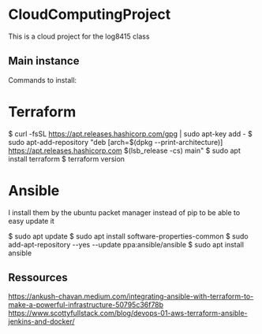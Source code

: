 # CloudComputingProject
This is a cloud project for the log8415 class

## Main instance
Commands to install:

# Terraform

$ curl -fsSL https://apt.releases.hashicorp.com/gpg | sudo apt-key add -
$ sudo apt-add-repository "deb [arch=$(dpkg --print-architecture)] https://apt.releases.hashicorp.com $(lsb_release -cs) main"
$ sudo apt install terraform
$ terraform version

# Ansible
I install them by the ubuntu packet manager instead of pip to be able to easy update it

$ sudo apt update
$ sudo apt install software-properties-common
$ sudo add-apt-repository --yes --update ppa:ansible/ansible
$ sudo apt install ansible
## Ressources
https://ankush-chavan.medium.com/integrating-ansible-with-terraform-to-make-a-powerful-infrastructure-50795c36f78b
https://www.scottyfullstack.com/blog/devops-01-aws-terraform-ansible-jenkins-and-docker/

